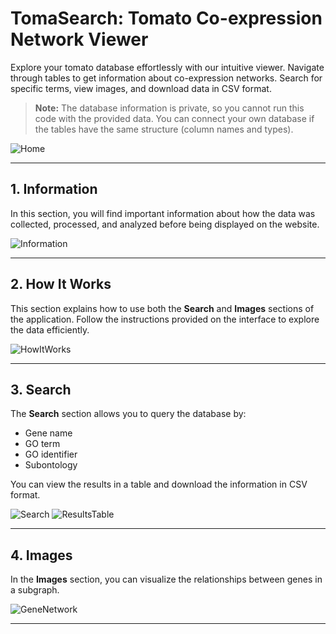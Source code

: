 # TomaSearch: Tomato Co-expression Network Viewer

Explore your tomato database effortlessly with our intuitive viewer. Navigate through tables to get information about co-expression networks. Search for specific terms, view images, and download data in CSV format.

> **Note:** The database information is private, so you cannot run this code with the provided data. You can connect your own database if the tables have the same structure (column names and types).

![Home](https://drive.google.com/uc?export=view&id=17E35LeUQQSV0AcvC9IyFAEWP0Qi00J9W)

---

## 1. Information

In this section, you will find important information about how the data was collected, processed, and analyzed before being displayed on the website.

![Information](https://drive.google.com/uc?export=view&id=1qaYN1VqXKpcBSazmpRm_wY4LhiuB-0Uz)

---

## 2. How It Works

This section explains how to use both the **Search** and **Images** sections of the application. Follow the instructions provided on the interface to explore the data efficiently.

![HowItWorks](https://drive.google.com/uc?export=view&id=1q91NcM9yfYmEZcbFvqZKLblWtLRtDn3D)

---

## 3. Search

The **Search** section allows you to query the database by:

- Gene name
- GO term
- GO identifier
- Subontology

You can view the results in a table and download the information in CSV format.

![Search](https://drive.google.com/uc?export=view&id=15vNQHMb7bvMVI-z0SfMvtOPGSIsxsSOn) 
![ResultsTable](https://drive.google.com/uc?export=view&id=11jXCfuxlOxRUHK1Z8bT6iqrGkQYab9Fk)

---

## 4. Images

In the **Images** section, you can visualize the relationships between genes in a subgraph.

![GeneNetwork](https://drive.google.com/uc?export=view&id=1mqAYFMtLl4Xs_K5wZ-u4-cHAtg0rdaJp)

---
